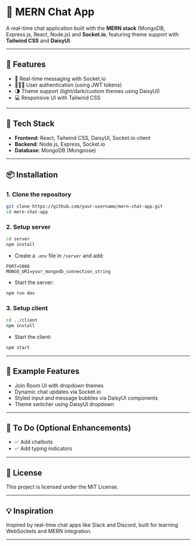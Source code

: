 # 💬 MERN Chat App

A real-time chat application built with the **MERN stack** (MongoDB, Express.js, React, Node.js) and **Socket.io**, featuring theme support with **Tailwind CSS** and **DaisyUI**.

---

## 🚀 Features

- 💬 Real-time messaging with Socket.io  
- 🧑‍🤝‍🧑 User authentication (using JWT tokens)  
- 🌗 Theme support (light/dark/custom themes using DaisyUI)  
- 💻 Responsive UI with Tailwind CSS

---

## 🧰 Tech Stack

- **Frontend**: React, Tailwind CSS, DaisyUI, Socket.io-client  
- **Backend**: Node.js, Express, Socket.io  
- **Database**: MongoDB (Mongoose)

---

## 📦 Installation

### 1. Clone the repository

```bash
git clone https://github.com/your-username/mern-chat-app.git
cd mern-chat-app
```

### 2. Setup server

```bash
cd server
npm install
```

- Create a `.env` file in `/server` and add:
```env
PORT=5000
MONGO_URI=your_mongodb_connection_string
```

- Start the server:
```bash
npm run dev
```

### 3. Setup client

```bash
cd ../client
npm install
```

- Start the client:
```bash
npm start
```

---


## 🧪 Example Features

- Join Room UI with dropdown themes
- Dynamic chat updates via Socket.io
- Styled input and message bubbles via DaisyUI components
- Theme switcher using DaisyUI dropdown

---

## 📌 To Do (Optional Enhancements)

- ✅ Add chatbots   
- ✅ Add typing indicators    

---

## 📝 License

This project is licensed under the MIT License.

---

## 💡 Inspiration

Inspired by real-time chat apps like Slack and Discord, built for learning WebSockets and MERN integration.

---
```
